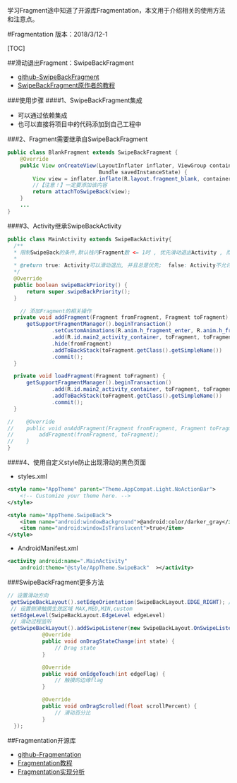 学习Fragment途中知道了开源库Fragmentation，本文用于介绍相关的使用方法和注意点。

#Fragmentation
版本：2018/3/12-1

[TOC]

##滑动退出Fragment：SwipeBackFragment
* [github-SwipeBackFragment](https://link.jianshu.com/?t=https://github.com/YoKeyword/SwipeBackFragment)
* [SwipeBackFragment原作者的教程](https://www.jianshu.com/p/626229ca4dc2)

###使用步骤
####1、SwipeBackFragment集成
* 可以通过依赖集成
* 也可以直接将项目中的代码添加到自己工程中

###2、Fragment需要继承自SwipeBackFragment
```java
public class BlankFragment extends SwipeBackFragment {
    @Override
    public View onCreateView(LayoutInflater inflater, ViewGroup container,
                             Bundle savedInstanceState) {
        View view = inflater.inflate(R.layout.fragment_blank, container, false);
        //【注意！】一定要添加该内容
        return attachToSwipeBack(view);
    }
    ...
}
```

####3、Activity继承SwipeBackActivity
```java
public class MainActivity extends SwipeBackActivity{
  /**
  * 限制SwipeBack的条件,默认栈内Fragment数 <= 1时 , 优先滑动退出Activity , 而不是Fragment
  *
  * @return true: Activity可以滑动退出, 并且总是优先;  false: Activity不允许滑动退出
  */
  @Override
  public boolean swipeBackPriority() {
      return super.swipeBackPriority();
  }

    // 添加Fragment的相关操作
  private void addFragment(Fragment fromFragment, Fragment toFragment) {
      getSupportFragmentManager().beginTransaction()
              .setCustomAnimations(R.anim.h_fragment_enter, R.anim.h_fragment_exit, R.anim.h_fragment_pop_enter, R.anim.h_fragment_pop_exit)
              .add(R.id.main2_activity_container, toFragment, toFragment.getClass().getSimpleName())
              .hide(fromFragment)
              .addToBackStack(toFragment.getClass().getSimpleName())
              .commit();
  }

  private void loadFragment(Fragment toFragment) {
      getSupportFragmentManager().beginTransaction()
              .add(R.id.main2_activity_container, toFragment, toFragment.getClass().getSimpleName())
              .addToBackStack(toFragment.getClass().getSimpleName())
              .commit();
  }

//    @Override
//    public void onAddFragment(Fragment fromFragment, Fragment toFragment) {
//        addFragment(fromFragment, toFragment);
//    }
}
```

####4、使用自定义style防止出现滑动的黑色页面
* styles.xml
```xml
<style name="AppTheme" parent="Theme.AppCompat.Light.NoActionBar">
    <!-- Customize your theme here. -->
</style>

<style name="AppTheme.SwipeBack">
    <item name="android:windowBackground">@android:color/darker_gray</item>
    <item name="android:windowIsTranslucent">true</item>
</style>
```
* AndroidManifest.xml
```xml
<activity android:name=".MainActivity"
    android:theme="@style/AppTheme.SwipeBack"  ></activity>
```

###SwipeBackFragment更多方法
```java
// 设置滑动方向
 getSwipeBackLayout().setEdgeOrientation(SwipeBackLayout.EDGE_RIGHT); // EDGE_LEFT(默认),EDGE_ALL
 // 设置侧滑触摸生效区域 MAX,MED,MIN,custom
 setEdgeLevel(SwipeBackLayout.EdgeLevel edgeLevel)
 // 滑动过程监听
 getSwipeBackLayout().addSwipeListener(new SwipeBackLayout.OnSwipeListener() {
           @Override
           public void onDragStateChange(int state) {
               // Drag state
           }

           @Override
           public void onEdgeTouch(int edgeFlag) {
               // 触摸的边缘flag
           }

           @Override
           public void onDragScrolled(float scrollPercent) {
               // 滑动百分比
           }
  });
```

##Fragmentation开源库
* [github-Fragmentation](https://github.com/YoKeyword/Fragmentation)
* [Fragmentation教程](https://www.jianshu.com/p/38f7994faa6b)
* [Fragmentation实现分析](https://www.jianshu.com/p/626229ca4dc2)

